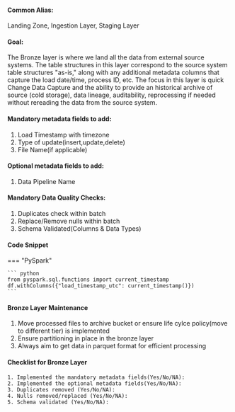 #### Common Alias: 
Landing Zone, Ingestion Layer, Staging Layer

#### Goal: 
The Bronze layer is where we land all the data from external source systems. The table structures in this layer correspond to the source system table structures "as-is," along with any additional metadata columns that capture the load date/time, process ID, etc. The focus in this layer is quick Change Data Capture and the ability to provide an historical archive of source (cold storage), data lineage, auditability, reprocessing if needed without rereading the data from the source system.

#### Mandatory metadata fields to add:

1. Load Timestamp with timezone
2. Type of update(insert,update,delete)
3. File Name(if applicable)

#### Optional metadata fields to add:
1. Data Pipeline Name


#### Mandatory Data Quality Checks:
1. Duplicates check within batch
2. Replace/Remove nulls within batch
3. Schema Validated(Columns & Data Types)

#### Code Snippet
=== "PySpark"

    ``` python
    from pyspark.sql.functions import current_timestamp
    df.withColumns({"load_timestamp_utc": current_timestamp()})
    ```

#### Bronze Layer Maintenance
1. Move processed files to archive bucket or ensure life cylce policy(move to different tier) is implemented
2. Ensure partitioning in place in the bronze layer
3. Always aim to get data in parquet format for efficient processing


#### Checklist for Bronze Layer
```
1. Implemented the mandatory metadata fields(Yes/No/NA):
2. Implemented the optional metadata fields(Yes/No/NA):
3. Duplicates removed (Yes/No/NA):
4. Nulls removed/replaced (Yes/No/NA):
5. Schema validated (Yes/No/NA):
```